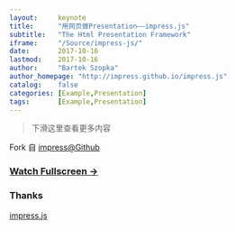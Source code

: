 ```yaml
---
layout:     keynote
title:      "用网页做Presentation——impress.js"
subtitle:   "The Html Presentation Framework"
iframe:     "/Source/impress-js/"
date:       2017-10-16
lastmod:    2017-10-16
author:     "Bartek Szopka"
author_homepage: "http://impress.github.io/impress.js"
catalog:    false
categories: [Example,Presentation]
tags:       [Example,Presentation]          
---
```



> 下滑这里查看更多内容

Fork 自 [impress@Github](https://github.com/impress/impress.js/)


### [Watch Fullscreen →](/Source/impress-js/)



### Thanks

[impress.js](http://impress.github.io/impress.js)
